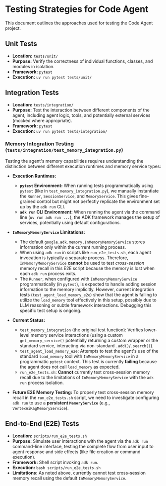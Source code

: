 # Testing Strategies for Code Agent

This document outlines the approaches used for testing the Code Agent project.

## Unit Tests

-   **Location:** `tests/unit/`
-   **Purpose:** Verify the correctness of individual functions, classes, and modules in isolation.
-   **Framework:** `pytest`
-   **Execution:** `uv run pytest tests/unit/`

## Integration Tests

-   **Location:** `tests/integration/`
-   **Purpose:** Test the interaction between different components of the agent, including agent logic, tools, and potentially external services (mocked where appropriate).
-   **Framework:** `pytest`
-   **Execution:** `uv run pytest tests/integration/`

### Memory Integration Testing (`tests/integration/test_memory_integration.py`)

Testing the agent's memory capabilities requires understanding the distinction between different execution runtimes and memory service types:

*   **Execution Runtimes:**
    *   **`pytest` Environment:** When running tests programmatically using `pytest` (like in `test_memory_integration.py`), we manually instantiate the `Runner`, `SessionService`, and `MemoryService`. This gives fine-grained control but might not perfectly replicate the environment set up by the `adk run` CLI.
    *   **`adk run` CLI Environment:** When running the agent via the command line (`uv run adk run ...`), the ADK framework manages the setup of services, potentially using default configurations.

*   **`InMemoryMemoryService` Limitations:**
    *   The default `google.adk.memory.InMemoryMemoryService` stores information only within the current running process.
    *   When using `adk run` in scripts like `run_e2e_tests.sh`, each agent invocation is typically a separate process. Therefore, `InMemoryMemoryService` **cannot** be used to test *cross-session* memory recall in this E2E script because the memory is lost when each `adk run` process exits.
    *   The `Runner`, when configured with `InMemoryMemoryService` programmatically (in `pytest`), is expected to handle adding session information to the memory implicitly. However, current integration tests (`test_agent_load_memory_e2e`) show that the agent is failing to utilize the `load_memory` tool effectively in this setup, possibly due to LLM reasoning or subtle framework interactions. Debugging this specific test setup is ongoing.

*   **Current Status:**
    *   `test_memory_integration` (the original test function): Verifies lower-level memory service interactions (using a custom `get_memory_service()` potentially returning a custom wrapper or the standard service, interacting via non-standard `.add()`/`.search()`).
    *   `test_agent_load_memory_e2e`: Attempts to test the agent's use of the standard `load_memory` tool with `InMemoryMemoryService` in a programmatic `pytest` context. This test is currently **failing** because the agent does not call `load_memory` as expected.
    *   `run_e2e_tests.sh`: **Cannot** currently test cross-session memory recall due to the limitations of `InMemoryMemoryService` with the `adk run` process isolation.

*   **Future E2E Memory Testing:** To properly test cross-session memory recall in the `run_e2e_tests.sh` script, we need to investigate configuring `adk run` to use a **persistent `MemoryService`** (e.g., `VertexAiRagMemoryService`).

## End-to-End (E2E) Tests

-   **Location:** `scripts/run_e2e_tests.sh`
-   **Purpose:** Simulate user interactions with the agent via the `adk run` command-line interface, testing the complete flow from user input to agent response and side effects (like file creation or command execution).
-   **Framework:** Shell script invoking `adk run`.
-   **Execution:** `bash scripts/run_e2e_tests.sh`
-   **Limitations:** As noted above, currently cannot test cross-session memory recall using the default `InMemoryMemoryService`. 